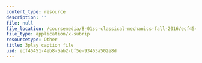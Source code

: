 ```yaml
---
content_type: resource
description: ''
file: null
file_location: /coursemedia/8-01sc-classical-mechanics-fall-2016/ecf454514eb85ab2bf5e93463a502e8d_0QF_uCgZW4Y.vtt
file_type: application/x-subrip
resourcetype: Other
title: 3play caption file
uid: ecf45451-4eb8-5ab2-bf5e-93463a502e8d
---
```

